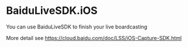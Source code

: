 # BaiduLiveSDK.iOS
You can use BaiduLiveSDK to finish your live boardcasting

More detail see https://cloud.baidu.com/doc/LSS/iOS-Capture-SDK.html
